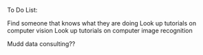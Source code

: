 To Do List:

Find someone that knows what they are doing 
Look up tutorials on computer vision
Look up tutorials on computer image recognition

Mudd data consulting??




